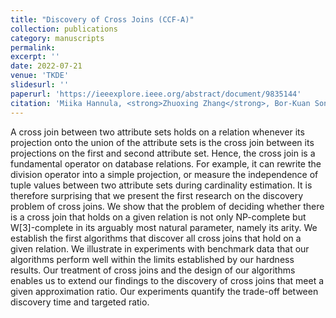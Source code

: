 ```yaml
---
title: "Discovery of Cross Joins (CCF-A)"
collection: publications
category: manuscripts
permalink: 
excerpt: ''
date: 2022-07-21
venue: 'TKDE'
slidesurl: ''
paperurl: 'https://ieeexplore.ieee.org/abstract/document/9835144'
citation: 'Miika Hannula, <strong>Zhuoxing Zhang</strong>, Bor-Kuan Song, and Sebastian Link. "Discovery of cross joins." IEEE Transactions on Knowledge and Data Engineering 35, no. 7 (2022): 6839-6851.'
---
```


A cross join between two attribute sets holds on a relation whenever its projection onto the union of the attribute sets is the cross join between its projections on the first and second attribute set. Hence, the cross join is a fundamental operator on database relations. For example, it can rewrite the division operator into a simple projection, or measure the independence of tuple values between two attribute sets during cardinality estimation. It is therefore surprising that we present the first research on the discovery problem of cross joins. We show that the problem of deciding whether there is a cross join that holds on a given relation is not only NP-complete but W[3]-complete in its arguably most natural parameter, namely its arity. We establish the first algorithms that discover all cross joins that hold on a given relation. We illustrate in experiments with benchmark data that our algorithms perform well within the limits established by our hardness results. Our treatment of cross joins and the design of our algorithms enables us to extend our findings to the discovery of cross joins that meet a given approximation ratio. Our experiments quantify the trade-off between discovery time and targeted ratio.
